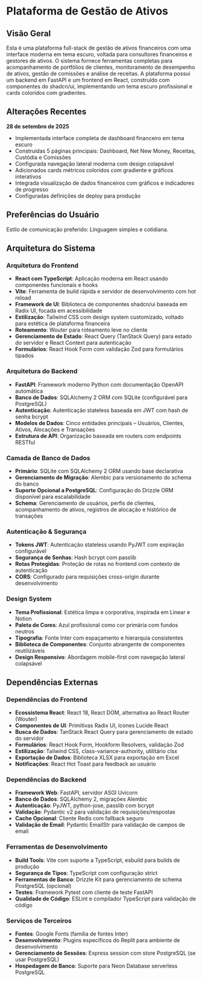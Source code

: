 # Plataforma de Gestão de Ativos

## Visão Geral

Esta é uma plataforma full-stack de gestão de ativos financeiros com uma interface moderna em tema escuro, voltada para consultores financeiros e gestores de ativos. O sistema fornece ferramentas completas para acompanhamento de portfólios de clientes, monitoramento de desempenho de ativos, gestão de comissões e análise de receitas. A plataforma possui um backend em FastAPI e um frontend em React, construído com componentes do shadcn/ui, implementando um tema escuro profissional e cards coloridos com gradientes.

## Alterações Recentes

**28 de setembro de 2025**  
- Implementada interface completa de dashboard financeiro em tema escuro  
- Construídas 5 páginas principais: Dashboard, Net New Money, Receitas, Custódia e Comissões  
- Configurada navegação lateral moderna com design colapsável  
- Adicionados cards métricos coloridos com gradiente e gráficos interativos  
- Integrada visualização de dados financeiros com gráficos e indicadores de progresso  
- Configuradas definições de deploy para produção  

## Preferências do Usuário

Estilo de comunicação preferido: Linguagem simples e cotidiana.

## Arquitetura do Sistema

### Arquitetura do Frontend
- **React com TypeScript**: Aplicação moderna em React usando componentes funcionais e hooks  
- **Vite**: Ferramenta de build rápida e servidor de desenvolvimento com hot reload  
- **Framework de UI**: Biblioteca de componentes shadcn/ui baseada em Radix UI, focada em acessibilidade  
- **Estilização**: Tailwind CSS com design system customizado, voltado para estética de plataforma financeira  
- **Roteamento**: Wouter para roteamento leve no cliente  
- **Gerenciamento de Estado**: React Query (TanStack Query) para estado do servidor e React Context para autenticação  
- **Formulários**: React Hook Form com validação Zod para formulários tipados  

### Arquitetura do Backend
- **FastAPI**: Framework moderno Python com documentação OpenAPI automática  
- **Banco de Dados**: SQLAlchemy 2 ORM com SQLite (configurável para PostgreSQL)  
- **Autenticação**: Autenticação stateless baseada em JWT com hash de senha bcrypt  
- **Modelos de Dados**: Cinco entidades principais – Usuários, Clientes, Ativos, Alocações e Transações  
- **Estrutura de API**: Organização baseada em routers com endpoints RESTful  

### Camada de Banco de Dados
- **Primário**: SQLite com SQLAlchemy 2 ORM usando base declarativa  
- **Gerenciamento de Migração**: Alembic para versionamento do schema do banco  
- **Suporte Opcional a PostgreSQL**: Configuração do Drizzle ORM disponível para escalabilidade  
- **Schema**: Gerenciamento de usuários, perfis de clientes, acompanhamento de ativos, registros de alocação e histórico de transações  

### Autenticação & Segurança
- **Tokens JWT**: Autenticação stateless usando PyJWT com expiração configurável  
- **Segurança de Senhas**: Hash bcrypt com passlib  
- **Rotas Protegidas**: Proteção de rotas no frontend com contexto de autenticação  
- **CORS**: Configurado para requisições cross-origin durante desenvolvimento  

### Design System
- **Tema Profissional**: Estética limpa e corporativa, inspirada em Linear e Notion  
- **Paleta de Cores**: Azul profissional como cor primária com fundos neutros  
- **Tipografia**: Fonte Inter com espaçamento e hierarquia consistentes  
- **Biblioteca de Componentes**: Conjunto abrangente de componentes reutilizáveis  
- **Design Responsivo**: Abordagem mobile-first com navegação lateral colapsável  

## Dependências Externas

### Dependências do Frontend
- **Ecossistema React**: React 18, React DOM, alternativa ao React Router (Wouter)  
- **Componentes de UI**: Primitivas Radix UI, ícones Lucide React  
- **Busca de Dados**: TanStack React Query para gerenciamento de estado do servidor  
- **Formulários**: React Hook Form, Hookform Resolvers, validação Zod  
- **Estilização**: Tailwind CSS, class-variance-authority, utilitário clsx  
- **Exportação de Dados**: Biblioteca XLSX para exportação em Excel  
- **Notificações**: React Hot Toast para feedback ao usuário  

### Dependências do Backend
- **Framework Web**: FastAPI, servidor ASGI Uvicorn  
- **Banco de Dados**: SQLAlchemy 2, migrações Alembic  
- **Autenticação**: PyJWT, python-jose, passlib com bcrypt  
- **Validação**: Pydantic v2 para validação de requisições/respostas  
- **Cache Opcional**: Cliente Redis com fallback seguro  
- **Validação de Email**: Pydantic EmailStr para validação de campos de email  

### Ferramentas de Desenvolvimento
- **Build Tools**: Vite com suporte a TypeScript, esbuild para builds de produção  
- **Segurança de Tipos**: TypeScript com configuração strict  
- **Ferramentas de Banco**: Drizzle Kit para gerenciamento de schema PostgreSQL (opcional)  
- **Testes**: Framework Pytest com cliente de teste FastAPI  
- **Qualidade de Código**: ESLint e compilador TypeScript para validação de código  

### Serviços de Terceiros
- **Fontes**: Google Fonts (família de fontes Inter)  
- **Desenvolvimento**: Plugins específicos do Replit para ambiente de desenvolvimento  
- **Gerenciamento de Sessões**: Express session com store PostgreSQL (se usar PostgreSQL)  
- **Hospedagem de Banco**: Suporte para Neon Database serverless PostgreSQL
